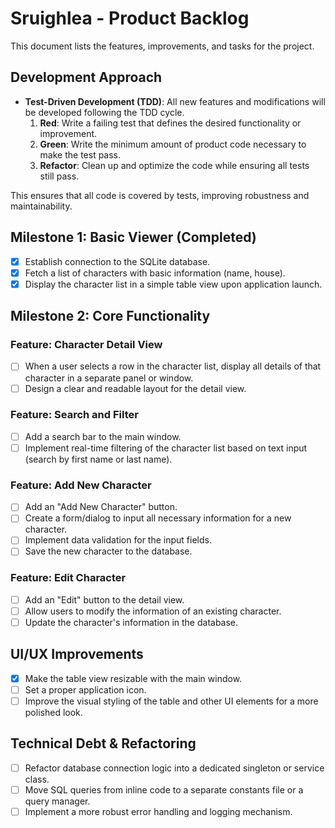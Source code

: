 # Sruighlea - Product Backlog

This document lists the features, improvements, and tasks for the project.

## Development Approach

- **Test-Driven Development (TDD)**: All new features and modifications will be developed following the TDD cycle.
  1.  **Red**: Write a failing test that defines the desired functionality or improvement.
  2.  **Green**: Write the minimum amount of product code necessary to make the test pass.
  3.  **Refactor**: Clean up and optimize the code while ensuring all tests still pass.

This ensures that all code is covered by tests, improving robustness and maintainability.

## Milestone 1: Basic Viewer (Completed)

- [x] Establish connection to the SQLite database.
- [x] Fetch a list of characters with basic information (name, house).
- [x] Display the character list in a simple table view upon application launch.

## Milestone 2: Core Functionality

### Feature: Character Detail View
- [ ] When a user selects a row in the character list, display all details of that character in a separate panel or window.
- [ ] Design a clear and readable layout for the detail view.

### Feature: Search and Filter
- [ ] Add a search bar to the main window.
- [ ] Implement real-time filtering of the character list based on text input (search by first name or last name).

### Feature: Add New Character
- [ ] Add an "Add New Character" button.
- [ ] Create a form/dialog to input all necessary information for a new character.
- [ ] Implement data validation for the input fields.
- [ ] Save the new character to the database.

### Feature: Edit Character
- [ ] Add an "Edit" button to the detail view.
- [ ] Allow users to modify the information of an existing character.
- [ ] Update the character's information in the database.

## UI/UX Improvements

- [x] Make the table view resizable with the main window.
- [ ] Set a proper application icon.
- [ ] Improve the visual styling of the table and other UI elements for a more polished look.

## Technical Debt & Refactoring

- [ ] Refactor database connection logic into a dedicated singleton or service class.
- [ ] Move SQL queries from inline code to a separate constants file or a query manager.
- [ ] Implement a more robust error handling and logging mechanism.